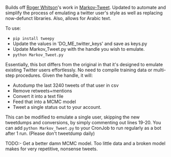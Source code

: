 Builds off [Roger Whitson](https://github.com/rogerwhitson/Markov-Tweet)'s work in [Markov-Tweet](https://github.com/rogerwhitson/Markov-Tweet). Updated to automate and simplify the process of emulating a twitter user's style as well as replacing now-defunct libraries. Also, allows for Arabic text.

To use:
* `pip install tweepy`
* Update the values in 'DO_ME_twitter_keys' and save as keys.py
* Update Markov_Tweet.py with the handle you wish to emulate.
* `python Markov_Tweet.py `


Essentially, this bot differs from the original in that it's designed to emulate existing Twitter users effortlessly. No need to compile training data or multi-step procedures. Given the handle, it will:
* Autodump the last 3240 tweets of that user in csv
* Remove retweets+mentions
* Convert it into a text file
* Feed that into a MCMC model
* Tweet a single status out to your account. 

This can be modified to emulate a single user, skipping the new tweetdumps and conversions, by simply commenting out lines 19-20. You can add `python Markov_Tweet.py` to your CronJob to run regularly as a bot after 1 run. (Please don't tweetdump daily)

TODO:- Get a better damn MCMC model. Too little data and a broken model makes for very repetitive, nonsense tweets.
